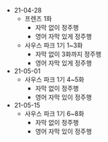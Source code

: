 - 21-04-28
  - 프렌즈 1화
    - 자막 없이 정주행
    - 영어 자막 있게 정주행
  - 사우스 파크 1기 1~3화
    - 자막 없이 3화까지 정주행
    - 영어 자막 있게 정주행
- 21-05-01
  - 사우스 파크 1기 4~5화
    - 자막 없이 정주행
    - 영어 자막 있이 정주행
- 21-05-15
  - 사우스 파크 1기 6~8화
    - 자막 없이 정주행
    - 영어 자막 있이 정주행
